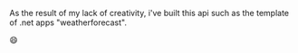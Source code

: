 As the result of my lack of creativity, i've built this api such as the template of .net apps "weatherforecast". 

😄

